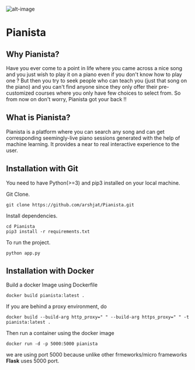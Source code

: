 ![alt-image](https://img.shields.io/badge/license-GPL-brightgreen.svg)
# Pianista

## Why Pianista?
Have you ever come to a point in life where you came across a nice song and you just wish to play it on a piano even if you don't know how to play one ? But then you try to seek people who can teach you (just that song on the piano) and you can't find anyone since they only offer their pre-customized courses where you only have few choices to select from. So from now on don't worry, Pianista got your back !! 

## What is Pianista?
Pianista is a platform where you can search any song and can get corresponding seemingly-live piano sessions generated with the help of machine learning. It provides a near to real interactive experience to the user. 
 


## Installation with Git

You need to have Python(>=3) and pip3 installed on your local machine.

Git Clone.

```
git clone https://github.com/arshjat/Pianista.git
```
Install dependencies.

```
cd Pianista
pip3 install -r requirements.txt
```
To run the project.

```
python app.py
```

## Installation with Docker

Build a docker Image using Dockerfile

```
docker build pianista:latest .
```
If you are behind a proxy environment, do 

```
docker build --build-arg http_proxy=" " --build-arg https_proxy=" " -t pianista:latest .
```

Then run a container using the docker image
```
docker run -d -p 5000:5000 pianista
```
we are using port 5000 because unlike other frmeworks/micro frameworks **Flask** uses 5000 port.

